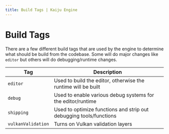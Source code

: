 ```yaml
---
title: Build Tags | Kaiju Engine
---
```


# Build Tags
There are a few different build tags that are used by the engine to determine
what should be build from the codebase. Some will do major changes like `editor`
but others will do debugging/runtime changes.

|        Tag         | Description |
| ------------------ | ----------- |
| `editor`           | Used to build the editor, otherwise the runtime will be built |
| `debug`            | Used to enable various debug systems for the editor/runtime |
| `shipping`         | Used to optimize functions and strip out debugging tools/functions  |
| `vulkanValidation` | Turns on Vulkan validation layers |